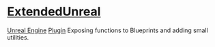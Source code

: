 # [ExtendedUnreal](https://github.com/BenVlodgi/UE-ExtendedUnreal)
[Unreal Engine](https://www.unrealengine.com/en-US/) [Plugin](https://docs.unrealengine.com/5.1/en-US/plugins-in-unreal-engine/) Exposing functions to Blueprints and adding small utilities.
